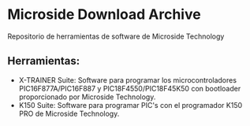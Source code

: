 # Microside Download Archive

Repositorio de herramientas de software de Microside Technology

## Herramientas:

* X-TRAINER Suite: Software para programar los microcontroladores PIC16F877A/PIC16F887 y PIC18F4550/PIC18F45K50 con bootloader proporcionado por Microside Technology.
* K150 Suite: Software para programar PIC's con el programador K150 PRO de Microside Technology.
